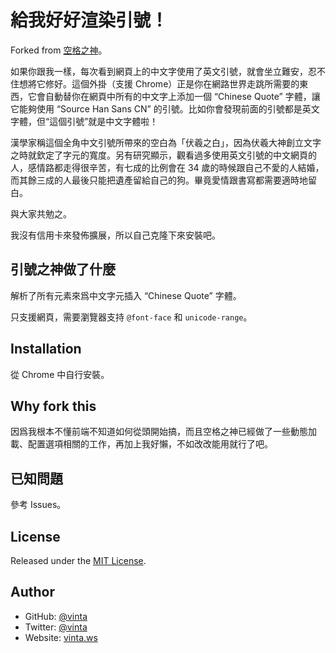 # 給我好好渲染引號！

Forked from [空格之神](https://github.com/vinta/pangu.js)。

如果你跟我一樣，每次看到網頁上的中文字使用了英文引號，就會坐立難安，忍不住想將它修好。這個外掛（支援 Chrome）正是你在網路世界走跳所需要的東西，它會自動替你在網頁中所有的中文字上添加一個 “Chinese Quote” 字體，讓它能夠使用 “Source Han Sans CN” 的引號。比如你會發現前面的引號都是英文字體，但“這個引號”就是中文字體啦！

漢學家稱這個全角中文引號所帶來的空白為「伏羲之白」，因為伏羲大神創立文字之時就欽定了字元的寬度。另有研究顯示，觀看過多使用英文引號的中文網頁的人，感情路都走得很辛苦，有七成的比例會在 34 歲的時候跟自己不愛的人結婚，而其餘三成的人最後只能把遺產留給自己的狗。畢竟愛情跟書寫都需要適時地留白。

與大家共勉之。

我沒有信用卡來發佈擴展，所以自己克隆下來安裝吧。

## 引號之神做了什麼

解析了所有元素來爲中文字元插入 “Chinese Quote” 字體。

只支援網頁，需要瀏覽器支持 `@font-face` 和 `unicode-range`。

## Installation

從 Chrome 中自行安裝。

## Why fork this

因爲我根本不懂前端不知道如何從頭開始搞，而且空格之神已經做了一些動態加載、配置選項相關的工作，再加上我好懶，不如改改能用就行了吧。

## 已知問題

參考 Issues。

## License

Released under the [MIT License](https://opensource.org/licenses/MIT).

## Author

- GitHub: [@vinta](https://github.com/vinta)
- Twitter: [@vinta](https://twitter.com/vinta)
- Website: [vinta.ws](https://vinta.ws/code/)
